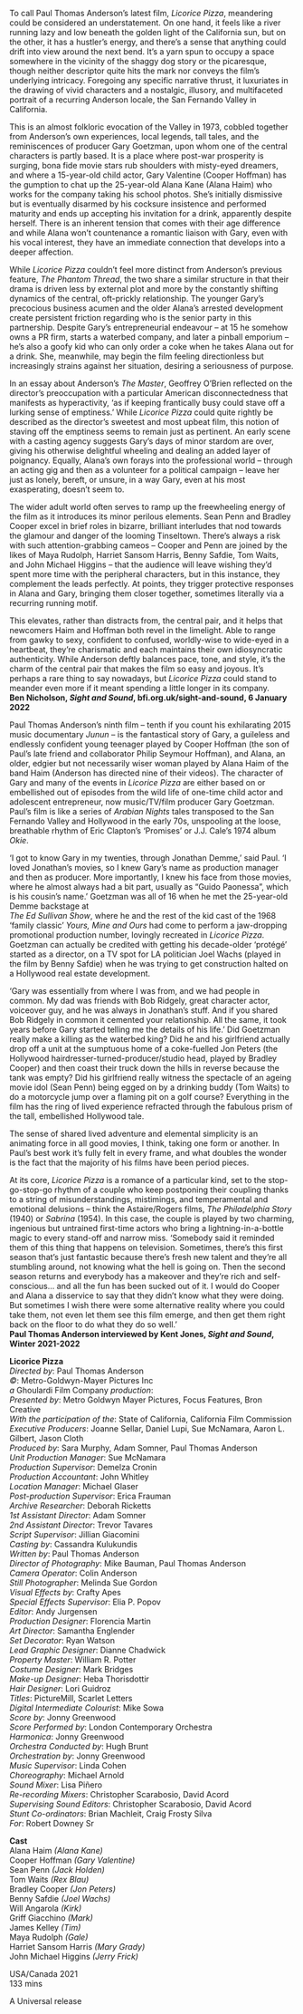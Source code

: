 
To call Paul Thomas Anderson’s latest film, _Licorice Pizza_, meandering could be considered an understatement. On one hand, it feels like a river running lazy and low beneath the golden light of the California sun, but on the other, it has a hustler’s energy, and there’s a sense that anything could drift into view around the next bend. It’s a yarn spun to occupy a space somewhere in the vicinity of the shaggy dog story or the picaresque, though neither descriptor quite hits the mark nor conveys the film’s underlying intricacy. Foregoing any specific narrative thrust, it luxuriates in the drawing of vivid characters and a nostalgic, illusory, and multifaceted portrait of a recurring Anderson locale, the San Fernando Valley in California.

This is an almost folkloric evocation of the Valley in 1973, cobbled together from Anderson’s own experiences, local legends, tall tales, and the reminiscences of producer Gary Goetzman, upon whom one of the central characters is partly based. It is a place where post-war prosperity is surging, bona fide movie stars rub shoulders with misty-eyed dreamers, and where a 15-year-old child actor, Gary Valentine (Cooper Hoffman) has the gumption to chat up the 25-year-old Alana Kane (Alana Haim) who works for the company taking his school photos. She’s initially dismissive but is eventually disarmed by his cocksure insistence and performed maturity and ends up accepting his invitation for a drink, apparently despite herself. There is an inherent tension that comes with their age difference and while Alana won’t countenance a romantic liaison with Gary, even with his vocal interest, they have an immediate connection that develops into a deeper affection.

While _Licorice Pizza_ couldn’t feel more distinct from Anderson’s previous feature, _The Phantom Thread_, the two share a similar structure in that their drama is driven less by external plot and more by the constantly shifting dynamics of the central, oft-prickly relationship. The younger Gary’s precocious business acumen and the older Alana’s arrested development create persistent friction regarding who is the senior party in this partnership. Despite Gary’s entrepreneurial endeavour – at 15 he somehow owns a PR firm, starts a waterbed company, and later a pinball emporium – he’s also a goofy kid who can only order a coke when he takes Alana out for a drink. She, meanwhile, may begin the film feeling directionless but increasingly strains against her situation, desiring a seriousness of purpose.

In an essay about Anderson’s _The Master_, Geoffrey O’Brien reflected on the director’s preoccupation with a particular American disconnectedness that manifests as hyperactivity, ‘as if keeping frantically busy could stave off a lurking sense of emptiness.’ While _Licorice Pizza_ could quite rightly be described as the director’s sweetest and most upbeat film, this notion of staving off the emptiness seems to remain just as pertinent. An early scene with a casting agency suggests Gary’s days of minor stardom are over, giving his otherwise delightful wheeling and dealing an added layer of poignancy. Equally, Alana’s own forays into the professional world – through an acting gig and then as a volunteer for a political campaign – leave her just as lonely, bereft, or unsure, in a way Gary, even at his most exasperating, doesn’t seem to.

The wider adult world often serves to ramp up the freewheeling energy of the film as it introduces its minor perilous elements. Sean Penn and Bradley Cooper excel in brief roles in bizarre, brilliant interludes that nod towards the glamour and danger of the looming Tinseltown. There’s always a risk with such attention-grabbing cameos – Cooper and Penn are joined by the likes of Maya Rudolph, Harriet Sansom Harris, Benny Safdie, Tom Waits, and John Michael Higgins – that the audience will leave wishing they’d spent more time with the peripheral characters, but in this instance, they complement the leads perfectly. At points, they trigger protective responses in Alana and Gary, bringing them closer together, sometimes literally via a recurring running motif.

This elevates, rather than distracts from, the central pair, and it helps that newcomers Haim and Hoffman both revel in the limelight. Able to range from gawky to sexy, confident to confused, worldly-wise to wide-eyed in a heartbeat, they’re charismatic and each maintains their own idiosyncratic authenticity. While Anderson deftly balances pace, tone, and style, it’s the charm of the central pair that makes the film so easy and joyous. It’s perhaps a rare thing to say nowadays, but _Licorice Pizza_ could stand to meander even more if it meant spending a little longer in its company.<br>
**Ben Nicholson, _Sight and Sound_, bfi.org.uk/sight-and-sound, 6 January 2022**<br>

Paul Thomas Anderson’s ninth film – tenth if you count his exhilarating 2015 music documentary _Junun_ – is the fantastical story of Gary, a guileless and endlessly confident young teenager played by Cooper Hoffman (the son of Paul’s late friend and collaborator Philip Seymour Hoffman), and Alana, an older, edgier but not necessarily wiser woman played by Alana Haim of the band Haim (Anderson has directed nine of their videos). The character of Gary and many of the events in _Licorice Pizza_ are either based on or embellished out of episodes from the wild life of one-time child actor and adolescent entrepreneur, now music/TV/film producer Gary Goetzman. Paul’s film is like a series of _Arabian Nights_ tales transposed to the San Fernando Valley and Hollywood in the early 70s, unspooling at the loose, breathable rhythm of Eric Clapton’s ‘Promises’ or J.J. Cale’s 1974 album _Okie_.

‘I got to know Gary in my twenties, through Jonathan Demme,’ said Paul. ‘I loved Jonathan’s movies, so I knew Gary’s name as production manager and then as producer. More importantly, I knew his face from those movies, where he almost always had a bit part, usually as “Guido Paonessa”, which is his cousin’s name.’ Goetzman was all of 16 when he met the 25-year-old Demme backstage at  
_The Ed Sullivan Show_, where he and the rest of the kid cast of the 1968 ‘family classic’ _Yours, Mine and Ours_ had come to perform a jaw-dropping promotional production number, lovingly recreated in _Licorice Pizza_. Goetzman can actually be credited with getting his decade-older ‘protégé’ started as a director, on a TV spot for LA politician Joel Wachs (played in the film by Benny Safdie) when he was trying to get construction halted on a Hollywood real estate development.

‘Gary was essentially from where I was from, and we had people in common. My dad was friends with Bob Ridgely, great character actor, voiceover guy, and he was always in Jonathan’s stuff. And if you shared Bob Ridgely in common it cemented your relationship. All the same, it took years before Gary started telling me the details of his life.’ Did Goetzman really make a killing as the waterbed king? Did he and his girlfriend actually drop off a unit at the sumptuous home of a coke-fuelled Jon Peters (the Hollywood hairdresser-turned-producer/studio head, played by Bradley Cooper) and then coast their truck down the hills in reverse because the tank was empty? Did his girlfriend really witness the spectacle of an ageing movie idol (Sean Penn) being egged on by a drinking buddy (Tom Waits) to do a motorcycle jump over a flaming pit on a golf course? Everything in the film has the ring of lived experience refracted through the fabulous prism of the tall, embellished Hollywood tale.

The sense of shared lived adventure and elemental simplicity is an animating force in all good movies, I think, taking one form or another. In Paul’s best work it’s fully felt in every frame, and what doubles the wonder is the fact that the majority of his films have been period pieces.

At its core, _Licorice Pizza_ is a romance of a particular kind, set to the stop-go-stop-go rhythm of a couple who keep postponing their coupling thanks to a string of misunderstandings, mistimings, and temperamental and emotional delusions – think the Astaire/Rogers films, _The Philadelphia Story_ (1940) or _Sabrina_ (1954). In this case, the couple is played by two charming, ingenious but untrained first-time actors who bring a lightning-in-a-bottle magic to every stand-off and narrow miss. ‘Somebody said it reminded them of this thing that happens on television. Sometimes, there’s this first season that’s just fantastic because there’s fresh new talent and they’re all stumbling around, not knowing what the hell is going on. Then the second season returns and everybody has a makeover and they’re rich and self-conscious… and all the fun has been sucked out of it. I would do Cooper and Alana a disservice to say that they didn’t know what they were doing. But sometimes I wish there were some alternative reality where you could take them, not even let them see this film emerge, and then get them right back on the floor to do what they do so well.’<br>
**Paul Thomas Anderson interviewed by Kent Jones, _Sight and Sound_, Winter 2021-2022**<br>

**Licorice Pizza**<br>
_Directed by_: Paul Thomas Anderson  
_©_: Metro-Goldwyn-Mayer Pictures Inc  
_a_ Ghoulardi Film Company _production_:  
_Presented by_: Metro Goldwyn Mayer Pictures, Focus Features, Bron Creative  
_With the participation of the_: State of California, California Film Commission  
_Executive Producers_: Joanne Sellar, Daniel Lupi, Sue McNamara, Aaron L. Gilbert, Jason Cloth  
_Produced by_: Sara Murphy, Adam Somner, Paul Thomas Anderson  
_Unit Production Manager_: Sue McNamara  
_Production Supervisor_: Demelza Cronin  
_Production Accountant_: John Whitley  
_Location Manager_: Michael Glaser  
_Post-production Supervisor_: Erica Frauman  
_Archive Researcher_: Deborah Ricketts  
_1st Assistant Director_: Adam Somner  
_2nd Assistant Director_: Trevor Tavares  
_Script Supervisor_: Jillian Giacomini  
_Casting by_: Cassandra Kulukundis  
_Written by_: Paul Thomas Anderson  
_Director of Photography_: Mike Bauman, Paul Thomas Anderson  
_Camera Operator_: Colin Anderson  
_Still Photographer_: Melinda Sue Gordon  
_Visual Effects by_: Crafty Apes  
_Special Effects Supervisor_: Elia P. Popov  
_Editor_: Andy Jurgensen  
_Production Designer_: Florencia Martin  
_Art Director_: Samantha Englender  
_Set Decorator_: Ryan Watson  
_Lead Graphic Designer_: Dianne Chadwick  
_Property Master_: William R. Potter  
_Costume Designer_: Mark Bridges  
_Make-up Designer_: Heba Thorisdottir  
_Hair Designer_: Lori Guidroz  
_Titles_: PictureMill, Scarlet Letters  
_Digital Intermediate Colourist_: Mike Sowa  
_Score by_: Jonny Greenwood  
_Score Performed by_: London Contemporary Orchestra  
_Harmonica_: Jonny Greenwood  
_Orchestra Conducted by_: Hugh Brunt  
_Orchestration by_: Jonny Greenwood  
_Music Supervisor_: Linda Cohen  
_Choreography_: Michael Arnold  
_Sound Mixer_: Lisa Piñero  
_Re-recording Mixers_: Christopher Scarabosio, David Acord  
_Supervising Sound Editors_: Christopher Scarabosio, David Acord  
_Stunt Co-ordinators_: Brian Machleit, Craig Frosty Silva  
_For_: Robert Downey Sr<br>

**Cast**<br>
Alana Haim _(Alana Kane)_  
Cooper Hoffman _(Gary Valentine)_  
Sean Penn _(Jack Holden)_  
Tom Waits _(Rex Blau)_  
Bradley Cooper _(Jon Peters)_  
Benny Safdie _(Joel Wachs)_  
Will Angarola _(Kirk)_  
Griff Giacchino _(Mark)_  
James Kelley _(Tim)_  
Maya Rudolph _(Gale)_  
Harriet Sansom Harris _(Mary Grady)_  
John Michael Higgins _(Jerry Frick)_<br>

USA/Canada 2021<br>
133 mins<br>

A Universal release
<!--stackedit_data:
eyJoaXN0b3J5IjpbLTEwMTEzNDcyOSw0OTExMTYyODAsNzMwOT
k4MTE2XX0=
-->